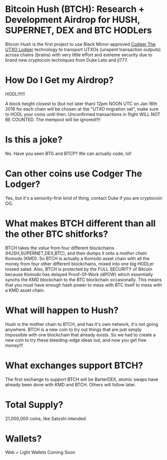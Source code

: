 # Bitcoin Hush (BTCH): Research + Development Airdrop for HUSH, SUPERNET, DEX and BTC HODLers

Bitcoin Hush is the first project to use Black Mirror-approved [Codger The UTXO Lodger](https://twitter.com/dukeleto/status/948680869329317888)  technology to transport UTXOs (unspent transaction outputs) across chains (brains) with very little effort and extreme security due to brand new cryptocoin techniques from Duke Leto and jl777.

# How Do I Get my Airdrop?

HODL!!!!!!

A block height closest to (but not later than) 12pm NOON UTC on Jan 16th 2018 for each chain will be chosen at the "UTXO migration set", make sure to HODL your coins until then. Unconfirmed transactions in flight WILL NOT BE COUNTED. The mempool will be ignored!!!!

# Is this a joke?

No. Have you seen BTG and BTCP? We can actually code, lol!

# Can other coins use Codger The Lodger?

Yes, but it's a seniority-first kind of thing, contact Duke if you are cryptocoin OG.

# What makes BTCH different than all the other BTC shitforks?

BTCH takes the *value* from four different blockchains (HUSH,SUPERNET,DEX,BTC), and then dumps it onto a *mother chain* Komodo (KMD).
So BTCH is actually a Komodo asset chain with all the money from four other different blockchains, mixed into one big HODLer tossed salad.
Also, BTCH is protected by the FULL SECURITY of Bitcoin because Komodo has delayed Proof-Of-Work (dPOW) which essentially synchs the KMD blockchain to the BTC blockchain occasionally. This means that you must have enough hash power to mess with BTC itself to mess with a KMD asset chain.

# What will happen to Hush?

Hush is the mother chain to BTCH, and has it's own network, it's not going anywhere. BTCH is a new coin to try out things that are just simply impossible with one blockchain that already exists. So we had to create a new coin to try these bleeding-edge ideas out, and now you get free money!!!

# What exchanges support BTCH?

The first exchange to support BTCH will be BarterDEX, atomic swaps have already been done with KMD and BTCH. Others will follow later.

# Total Supply?

21,000,000 coins, like Satoshi intended

# Wallets?

Web + Light Wallets Coming Soon
